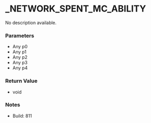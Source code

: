 # _NETWORK_SPENT_MC_ABILITY

No description available.

### Parameters
* Any p0
* Any p1
* Any p2
* Any p3
* Any p4

### Return Value
* void

### Notes
* Build: 811

